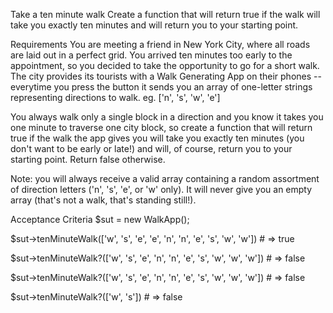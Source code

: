 Take a ten minute walk
Create a function that will return true if the walk will take you exactly ten minutes and will return you to your starting point.

Requirements
You are meeting a friend in New York City, where all roads are laid out in a perfect grid. You arrived ten minutes too early to the appointment, so you decided to take the opportunity to go for a short walk.
The city provides its tourists with a Walk Generating App on their phones -- everytime you press the button it sends you an array of one-letter strings representing directions to walk. eg. ['n', 's', 'w', 'e']

You always walk only a single block in a direction and you know it takes you one minute to traverse one city block, so create a function that will return true if the walk the app gives you will take you exactly ten minutes (you don't want to be early or late!) and will, of course, return you to your starting point. Return false otherwise.

Note: you will always receive a valid array containing a random assortment of direction letters ('n', 's', 'e', or 'w' only). It will never give you an empty array (that's not a walk, that's standing still!).

Acceptance Criteria
$sut = new WalkApp();

$sut->tenMinuteWalk(['w', 's', 'e', 'e', 'n', 'n', 'e', 's', 'w', 'w']) # => true

$sut->tenMinuteWalk?(['w', 's', 'e', 'n', 'n', 'e', 's', 'w', 'w', 'w']) # => false

$sut->tenMinuteWalk?(['w', 's', 'e', 'n', 'n', 'e', 's', 'w', 'w', 'w']) # => false

$sut->tenMinuteWalk?(['w', 's']) # => false
